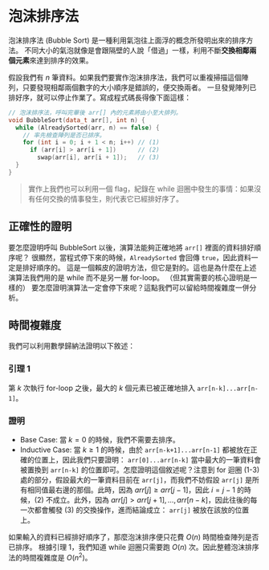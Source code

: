 # 泡沫排序法

泡沫排序法 (Bubble Sort) 是一種利用氣泡往上面浮的概念所發明出來的排序方法。
不同大小的氣泡就像是會跟隔壁的人說「借過」一樣，利用不斷**交換相鄰兩個元素**來達到排序的效果。

假設我們有 $n$ 筆資料。如果我們要實作泡沫排序法，我們可以重複掃描這個陣列，只要發現相鄰兩個數字的大小順序是錯誤的，便交換兩者。
一旦發覺陣列已排好序，就可以停止作業了。寫成程式碼長得像下面這樣：

```cpp
// 泡沫排序法，呼叫完畢後 arr[] 內的元素將由小至大排列。
void BubbleSort(data_t arr[], int n) {
  while (AlreadySorted(arr, n) == false) {
    // 率先檢查陣列是否已排序。
    for (int i = 0; i + 1 < n; i++) // (1)
      if (arr[i] > arr[i + 1])      // (2)
        swap(arr[i], arr[i + 1]);   // (3)
  }
}
```

> 實作上我們也可以利用一個 flag，紀錄在 while 迴圈中發生的事情：如果沒有任何交換的情事發生，則代表它已經排好序了。

## 正確性的證明

要怎麼證明呼叫 BubbleSort 以後，演算法能夠正確地將 `arr[]` 裡面的資料排好順序呢？
很顯然，當程式停下來的時候，`AlreadySorted` 會回傳 `true`，因此資料一定是排好順序的。
這是一個賴皮的證明方法，但它是對的。這也是為什麼在上述演算法我們用的是 while 而不是另一層 for-loop。
（但其實需要的核心證明是一樣的）
要怎麼證明演算法一定會停下來呢？這點我們可以留給時間複雜度一併分析。

## 時間複雜度

我們可以利用數學歸納法證明以下敘述：

### 引理 1

第 $k$ 次執行 for-loop 之後，最大的 $k$ 個元素已被正確地排入 `arr[n-k]...arr[n-1]`。

### 證明

* Base Case: 當 $k=0$ 的時候，我們不需要去排序。
* Inductive Case: 當 $k\ge 1$ 的時候，由於 `arr[n-k+1]...arr[n-1]` 都被放在正確的位置上，因此我們只要證明： `arr[0]...arr[n-k]` 當中最大的一筆資料會被置換到 `arr[n-k]` 的位置即可。怎麼證明這個敘述呢？注意到 for 迴圈 (1-3) 處的部分，假設最大的一筆資料目前在 `arr[j]`，而我們不妨假設 `arr[j]` 是所有相同值最右邊的那個。此時，因為 $arr[j] \ge arr[j-1]$，因此 $i=j-1$ 的時候，(2) 不成立。此外，因為 $arr[j] > arr[j+1], \ldots, arr[n-k]$，因此往後的每一次都會觸發 (3) 的交換操作，進而結論成立： `arr[j]` 被放在該放的位置上。


如果輸入的資料已經排好順序了，那麼泡沫排序便只花費 $O(n)$ 時間檢查陣列是否已排序。
根據引理 1，我們知道 while 迴圈只需要跑 $O(n)$ 次。因此整體泡沫排序法的時間複雜度是 $O(n^2)$。

